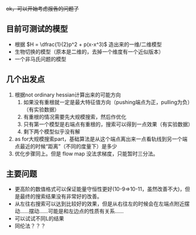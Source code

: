 <del>ok，可以开始考虑报告的问题了</del>

## 目前可测试的模型

- 根据 $H = \dfrac{1}{2}p^2 + p(x-x^3)$ 造出来的一维/二维模型
- 生物切换的模型（原本是二维的，去掉一个维度有一个近似版本）
- 一个非马氏问题的模型

## 几个出发点

1. 根据not ordinary hessian计算出来的可能方向
   1. 如果没有重根就一定是最大特征值方向（pushing端点为正，pulling为负）（有实验数据）
   2. 有重根的情况需要先大规模搜索，然后作优化
   3. 只有第一个模型是右端点有重根的，搜索可以得到一点效果（有实验数据）
   4. 剩下两个模型似乎没有解
2. as for大规模搜索part，基础算法是从这个端点离出来一点看轨线到另一个端点最近的时候“距离”（不同的度量下）是多少
3. 优化步骤同上。但是 flow map 没法求梯度，只能暂时三分法。

## 主要问题

- 更高阶的数值格式可以保证能量守恒性更好(10-9=>10-11，虽然改善不大)，但是最终的搜索结果没有非常好的改善。
- 从左往右搜索可以达到比较好的效果，但是从右往左的时候会在左端点附近摆动……摆动……可能是和左边点的性质有关系……
- 可以试试不同L的结果
- 同伦法？？？